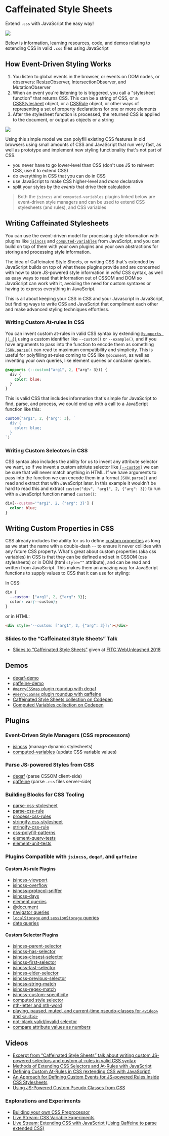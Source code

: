 # Caffeinated Style Sheets

Extend `.css` with JavaScript the easy way!

![](https://i.imgur.com/b7DUBle.png)

Below is information, learning resources, code, and demos relating to extending CSS in valid `.css` files using JavaScript

## How Event-Driven Styling Works

1. You listen to global events in the browser, or events on DOM nodes, or observers: ResizeObserver, IntersectionObserver, and MutationObserver
2. When an event you're listening to is triggered, you call a "stylesheet function" that returns CSS. This can be a string of CSS, or a [CSSStylesheet](https://developer.mozilla.org/en-US/docs/Web/API/CSSStyleSheet) object, or a [CSSRule](https://developer.mozilla.org/en-US/docs/Web/API/CSSRule) object, or other ways of representing a set of property declarations for one or more elements
3. After the stylesheet function is processed, the returned CSS is applied to the document, or output as objects or a string

[![](https://i.imgur.com/GwgUWLi.png)](https://twitter.com/innovati/status/1083400451243065354)

Using this simple model we can polyfill existing CSS features in old browsers using small amounts of CSS and JavaScript that run very fast, as well as prototype and implement new styling functionality that's not part of CSS.

- you never have to go lower-level than CSS (don't use JS to reinvent CSS, use it to extend CSS)
- do everything in CSS that you can do in CSS
- use JavaScript to make CSS higher-level and _more_ declarative
- split your styles by the _events_ that drive their calculation

> Both the `jsincss` and `computed-variables` plugins linked below are event-driven style managers and can be used to extend CSS stylesheets (and rules), and CSS variables

## Writing Caffeinated Stylesheets

You can use the event-driven model for processing style information with plugins like [`jsincss`](https://www.npmjs.com/package/jsincss) and [`computed-variables`](https://www.npmjs.com/package/computed-variables) from JavaScript, and you can build on top of them with your own plugins and your own abstractions for storing and processing style information.

The idea of Caffeinated Style Sheets, or writing CSS that's extended by JavaScript builds on top of what these plugins provide and are concerned with how to store JS-powered style information in _valid_ CSS syntax, as well as easy ways to read that information out of CSSOM and DOM so JavaScript can work with it, avoiding the need for custom syntaxes or having to express everything in JavaScript.

This is all about keeping your CSS in CSS and your Javascript in JavaScript, but finding ways to write CSS and JavaScript that compliment each other and make advanced styling techniques effortless.

### Writing Custom At-rules in CSS

You can invent custom at-rules in valid CSS syntax by extending [`@supports () {}`](https://drafts.csswg.org/css-conditional-3/#at-supports) using a custom identifier like `--custom()` or `--example()`, and if you have arguments to pass into the function to encode them as something [`JSON.parse()`](https://developer.mozilla.org/en-US/docs/Web/JavaScript/Reference/Global_Objects/JSON/parse) can read to maximum compatibility and simplicity. This is useful for polyfilling at-rules coming to CSS like `@document`, as well as inventing your own queries, like element queries or container queries.

```css
@supports (--custom("arg1", 2, {"arg": 3})) {
  div {
    color: blue;
  }
}
```

This is valid CSS that includes information that's simple for JavaScript to find, parse, and process, we could end up with a call to a JavaScript function like this:

```js
custom("arg1", 2, {"arg": 3}, `
  div {
    color: blue;
  }
`)
```

### Writing Custom Selectors in CSS

CSS syntax also includes the ability for us to invent any attribute selector we want, so if we invent a custom attriute selector like [`[--custom]`](https://drafts.csswg.org/selectors-4/#attribute-selectors) we can be sure that will never match anything in HTML. If we have arguments to pass into the function we can encode them in a format `JSON.parse()` and read and extract that with JavaScript later. In this example it wouldn't be hard to read this and extract `custom("div", "arg1", 2, {"arg": 3})` to run with a JavaScript function named `custom()`:

```css
div[--custom='"arg1", 2, {"arg": 3}'] {
  color: blue;
}
```

## Writing Custom Properties in CSS

CSS already includes the ability for us to define [custom properties](https://drafts.csswg.org/css-variables/) as long as we start the name with a double-dash `--` to ensure it never collides with any future CSS property. What's great about custom properties (aka css variables) in CSS is that they can be defined and set in CSSOM (css stylesheets) or in DOM (html `style=""` attribute), and can be read and written from JavaScript. This makes them an amazing way for JavaScript functions to supply values to CSS that it can use for styling:

In CSS:

```css
div {
  --custom: ["arg1", 2, {"arg": 3}];
  color: var(--custom);
}
```

or in HTML: 

```html
<div style='--custom: ["arg1", 2, {"arg": 3}];'></div>
```

### Slides to the “Caffeinated Style Sheets” Talk

- [Slides to “Caffeinated Style Sheets”](https://tomhodgins.com/caffeinated-style-sheets.pdf) given at [FITC WebUnleashed 2018](https://fitc.ca/presentation/caffeinated-style-sheets-extending-css-with-javascript/)

## Demos

- [deqaf-demo](https://github.com/tomhodgins/deqaf-demo)
- [qaffeine-demo](https://github.com/tomhodgins/qaffeine-demo)
- [`#merryCSSmas` plugin roundup with deqaf](https://gist.github.com/tomhodgins/c22973a0990248b244cd56c7641b31f0)
- [`#merryCSSmas` plugin roundup with qaffeine](https://gist.github.com/tomhodgins/f483eff2a5345b9a890388eb4cbe296a)
- [Caffeinated Style Sheets collection on Codepen](https://codepen.io/collection/DNjKgR/)
- [Computed Variables collection on Codepen](https://codepen.io/collection/DJNaar/)

## Plugins

### Event-Driven Style Managers (CSS reprocessors)

- [jsincss](https://github.com/tomhodgins/jsincss) (manage dynamic stylesheets)
- [computed-variables](https://github.com/tomhodgins/computed-variables) (update CSS variable values)

### Parse JS-powered Styles from CSS

- [deqaf](https://github.com/tomhodgins/deqaf) (parse CSSOM client-side)
- [qaffeine](https://github.com/tomhodgins/qaffeine) (parse `.css` files server-side)

### Building Blocks for CSS Tooling

- [parse-css-stylesheet](https://github.com/tomhodgins/parse-css-stylesheet)
- [parse-css-rule](https://github.com/tomhodgins/parse-css-rule)
- [process-css-rules](https://github.com/tomhodgins/process-css-rules)
- [stringify-css-stylesheet](https://github.com/tomhodgins/stringify-css-stylesheet)
- [stringify-css-rule](https://github.com/tomhodgins/stringify-css-rule)
- [css-polyfill-patterns](https://github.com/tomhodgins/css-polyfill-patterns)
- [element-query-tests](https://github.com/tomhodgins/element-query-tests)
- [element-unit-tests](https://github.com/tomhodgins/element-unit-tests)

### Plugins Compatible with `jsincss`, `deqaf`, and `qaffeine`

#### Custom At-rule Plugins

- [jsincss-viewport](https://github.com/tomhodgins/jsincss-viewport)
- [jsincss-overflow](https://github.com/tomhodgins/jsincss-overflow)
- [jsincss-protocol-sniffer](https://github.com/tomhodgins/jsincss-protocol-sniffer)
- [jsincss-days](https://github.com/tomhodgins/jsincss-days)
- [element queries](https://github.com/tomhodgins/jsincss-element-query)
- [@document](https://codepen.io/tomhodgins/pen/ePQMpe)
- [navigator queries](https://codepen.io/tomhodgins/pen/bOgOdJ)
- [`localStorage` and `sessionStorage` queries](https://codepen.io/tomhodgins/pen/XoMYwy)
- [date queries](https://codepen.io/tomhodgins/pen/yGMqgR)

#### Custom Selector Plugins

- [jsincss-parent-selector](https://github.com/tomhodgins/jsincss-parent-selector)
- [jsincss-has-selector](https://github.com/tomhodgins/jsincss-has-selector)
- [jsincss-closest-selector](https://github.com/tomhodgins/jsincss-closest-selector)
- [jsincss-first-selector](https://github.com/tomhodgins/jsincss-first-selector)
- [jsincss-last-selector](https://github.com/tomhodgins/jsincss-last-selector)
- [jsincss-elder-selector](https://github.com/tomhodgins/jsincss-elder-selector)
- [jsincss-previous-selector](https://github.com/tomhodgins/jsincss-previous-selector)
- [jsincss-string-match](https://github.com/tomhodgins/jsincss-string-match)
- [jsincss-regex-match](https://github.com/tomhodgins/jsincss-regex-match)
- [jsincss-custom-specificity](https://github.com/tomhodgins/jsincss-custom-specificity)
- [computed style selector](https://codepen.io/tomhodgins/pen/wYqjzY)
- [nth-letter and nth-word](https://codepen.io/tomhodgins/pen/YJZyPr)
- [playing, paused, muted, and current-time pseudo-classes for `<video>` and `<audio>`](https://codepen.io/tomhodgins/pen/aRWqro)
- [not-blank valid/invalid selector](https://codepen.io/tomhodgins/pen/JevNPb)
- [compare attribute values as numbers](https://codepen.io/tomhodgins/pen/EGKJqx)

## Videos

- [Excerpt from “Caffeinated Style Sheets” talk about writing custom JS-powered selectors and custom at-rules in valid CSS syntax](https://www.youtube.com/watch?v=kGGMQvxB3WI)
- [Methods of Extending CSS Selectors and At-Rules with JavaScript ](https://www.youtube.com/watch?v=ai6dIdVeGic)
- [Defining Custom At-Rules in CSS (extending CSS with JavaScript)](https://www.youtube.com/watch?v=CJsnUC72iII)
- [An Approach for Defining Custom Events for JS-powered Rules Inside CSS Stylesheets](https://www.youtube.com/watch?v=ZExsj1OdSK4)
- [Using JS-Powered Custom Pseudo Classes from CSS](https://www.youtube.com/watch?v=-4vdpxgftW4)

### Explorations and Experiments

- [Building your own CSS Preprocessor](https://www.youtube.com/watch?v=WEkgIiwduFs)
- [Live Stream: CSS Variable Experiments](https://www.youtube.com/watch?v=UwJfbLcsYmk)
- [Live Stream: Extending CSS with JavaScript (Using Qaffeine to parse extended CSS)](https://www.youtube.com/watch?v=6pRRB1gXgPo)